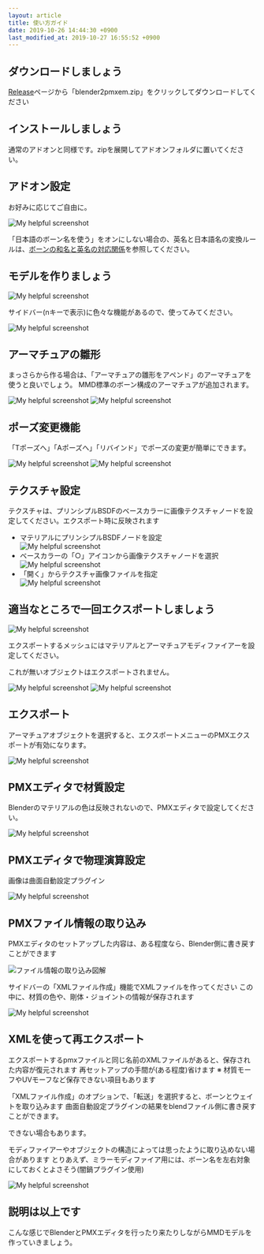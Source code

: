 ```yaml
---
layout: article
title: 使い方ガイド
date: 2019-10-26 14:44:30 +0900
last_modified_at: 2019-10-27 16:55:52 +0900
---
```

## ダウンロードしましょう
[Release](https://github.com/matunnkazumi/blender2pmxem/releases)ページから「blender2pmxem.zip」をクリックしてダウンロードしてください

## インストールしましょう

通常のアドオンと同様です。zipを展開してアドオンフォルダに置いてください。

## アドオン設定
お好みに応じてご自由に。

![My helpful screenshot](/assets/image/tutorial/pref.png)

「日本語のボーン名を使う」をオンにしない場合の、英名と日本語名の変換ルールは、[ボーンの和名と英名の対応関係](/misc/bone_names_japanese_and_english)を参照してください。

## モデルを作りましょう
![My helpful screenshot](/assets/image/tutorial/modeling_start.png)

サイドバー(nキーで表示)に色々な機能があるので、使ってみてください。

![My helpful screenshot](/assets/image/tutorial/sidebar.png)

## アーマチュアの雛形
まっさらから作る場合は、「アーマチュアの雛形をアペンド」のアーマチュアを使うと良いでしょう。
MMD標準のボーン構成のアーマチュアが追加されます。

![My helpful screenshot](/assets/image/tutorial/append_armature.png)
![My helpful screenshot](/assets/image/tutorial/appended_armature.png)

## ポーズ変更機能
「Tポーズへ」「Aポーズへ」「リバインド」でポーズの変更が簡単にできます。

![My helpful screenshot](/assets/image/tutorial/UI_manual_pose_mode.png)
![My helpful screenshot](/assets/image/tutorial/a_stance.png)

## テクスチャ設定
テクスチャは、プリンシプルBSDFのベースカラーに画像テクスチャノードを設定してください。エクスポート時に反映されます

* マテリアルにプリンシプルBSDFノードを設定  
  ![My helpful screenshot](/assets/image/tutorial/PMX_Blender_Material_principled_bsdf.png)
* ベースカラーの「○」アイコンから画像テクスチャノードを選択  
  ![My helpful screenshot](/assets/image/tutorial/PMX_Blender_Material_principled_bsdf_base_color_node.png)
* 「開く」からテクスチャ画像ファイルを指定  
  ![My helpful screenshot](/assets/image/tutorial/PMX_Blender_Material_principled_bsdf_image_file.png)

## 適当なところで一回エクスポートしましょう
![My helpful screenshot](/assets/image/tutorial/export.png)

エクスポートするメッシュにはマテリアルとアーマチュアモディファイアーを設定してください。

これが無いオブジェクトはエクスポートされません。

![My helpful screenshot](/assets/image/tutorial/armature_modifier.png)
![My helpful screenshot](/assets/image/tutorial/material.png)

## エクスポート
アーマチュアオブジェクトを選択すると、エクスポートメニューのPMXエクスポートが有効になります。

![My helpful screenshot](/assets/image/tutorial/select_armature.png)

## PMXエディタで材質設定
Blenderのマテリアルの色は反映されないので、PMXエディタで設定してください。

![My helpful screenshot](/assets/image/tutorial/pmx_editor_material_color.png)

## PMXエディタで物理演算設定
画像は曲面自動設定プラグイン

![My helpful screenshot](/assets/image/tutorial/kyokumen_plugin.png)

## PMXファイル情報の取り込み
PMXエディタのセットアップした内容は、ある程度なら、Blender側に書き戻すことができます

![ファイル情報の取り込み図解](/assets/image/tutorial/import_export_file_relation.png)

サイドバーの「XMLファイル作成」機能でXMLファイルを作ってください
この中に、材質の色や、剛体・ジョイントの情報が保存されます

![My helpful screenshot](/assets/image/tutorial/make_xml.png)

## XMLを使って再エクスポート
エクスポートするpmxファイルと同じ名前のXMLファイルがあると、保存された内容が復元されます
再セットアップの手間が(ある程度)省けます
※ 材質モーフやUVモーフなど保存できない項目もあります

「XMLファイル作成」のオプションで、「転送」を選択すると、ボーンとウェイトを取り込みます
曲面自動設定プラグインの結果をblendファイル側に書き戻すことができます。

できない場合もあります。

モディファイアーやオブジェクトの構造によっては思ったように取り込めない場合があります
とりあえず、ミラーモディファイア用には、ボーン名を左右対象にしておくとよさそう(闇鍋プラグイン使用)

![My helpful screenshot](/assets/image/tutorial/yaminabe_plugin.PNG)

## 説明は以上です
こんな感じでBlenderとPMXエディタを行ったり来たりしながらMMDモデルを作っていきましょう。
